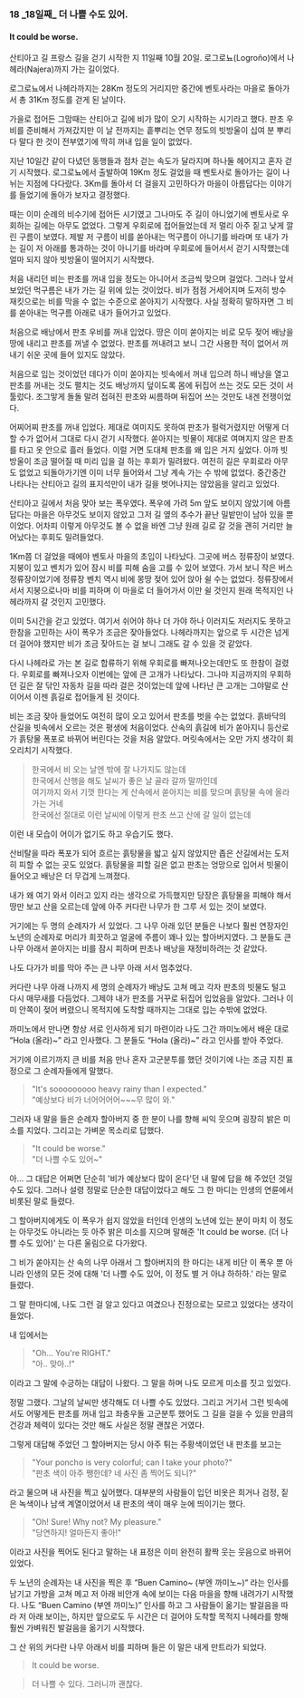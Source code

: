 ### 18 _18일째\_ 더 나쁠 수도 있어.
#### It could be worse.


산티아고 길 프랑스 길을 걷기 시작한 지 11일째 10월 20일.
로그로뇨(Logroño)에서 나헤라(Najera)까지 가는 길이었다.

로그로뇨에서 나헤라까지는 28Km 정도의 거리지만 중간에 벤토사라는 마을로 돌아가서 총 31Km 정도를 걷게 된 날이다.

가을로 접어든 그맘때는 산티아고 길에 비가 많이 오기 시작하는 시기라고 했다.
판초 우비를 준비해서 가져갔지만 이 날 전까지는 흩뿌리는 연무 정도의 빗방울이 십여 분 뿌리다 말다 한 것이 전부였기에 딱히 꺼내 입을 일이 없었다.

지난 10일간 같이 다녔던 동행들과 점차 걷는 속도가 달라지며 하나둘 헤어지고 혼자 걷기 시작했다.
로그로뇨에서 출발하여 19Km 정도 걸었을 때 벤토사로 돌아가는 길이 나뉘는 지점에 다다랐다. 3Km를 돌아서 더 걸을지 고민하다가 마을이 아름답다는 이야기를 들었기에 돌아가 보자고 결정했다.

때는 이미 순례의 비수기에 접어든 시기였고 그나마도 주 길이 아니었기에 벤토사로 우회하는 길에는 아무도 없었다.
그렇게 우회로에 접어들었는데 저 멀리 아주 짙고 낮게 깔린 구름이 보였다. 제발 저 구름이 비를 쏟아내는 먹구름이 아니기를 바라며 또 내가 가는 길이 저 아래를 통과하는 것이 아니기를 바라며 우회로에 들어서서 걷기 시작했는데 얼마 되지 않아 빗방울이 떨어지기 시작했다.

처음 내리던 비는 판초를 꺼내 입을 정도는 아니어서 조금씩 맞으며 걸었다.
그러나 앞서 보았던 먹구름은 내가 가는 길 위에 있는 것이었다. 비가 점점 거세어지며 도저히 방수 재킷으로는 비를 막을 수 없는 수준으로 쏟아지기 시작했다.
사실 정확히 말하자면 그 비를 쏟아내는 먹구름 아래로 내가 들어가고 있었다.

처음으로 배낭에서 판초 우비를 꺼내 입었다.
땅은 이미 쏟아지는 비로 모두 젖어 배낭을 땅에 내리고 판초를 꺼낼 수 없었다.
판초를 꺼내려고 보니 그간 사용한 적이 없어서 꺼내기 쉬운 곳에 들어 있지도 않았다.

처음으로 입는 것이었던 데다가 이미 쏟아지는 빗속에서 꺼내 입으려 하니 배낭을 열고 판초를 꺼내는 것도 펼치는 것도 배낭까지 덮이도록 몸에 뒤집어 쓰는 것도 모든 것이 서툴렀다.
조그맣게 돌돌 말려 접혀진 판초와 씨름하며 뒤집어 쓰는 것만도 내겐 전쟁이었다.

어찌어찌 판초를 꺼내 입었다. 제대로 여미지도 못하여 판초가 펄럭거렸지만 어떻게 더 할 수가 없어서 그대로 다시 걷기 시작했다.
쏟아지는 빗물이 제대로 여며지지 않은 판초를 타고 옷 안으로 흘러 들었다.
이럴 거면 도대체 판초를 왜 입은 거지 싶었다. 아까 빗방울이 조금 떨어질 때 미리 입을 걸 하는 후회가 밀려왔다.
여전히 길은 우회로라 아무도 없었고 되돌아가기엔 이미 너무 들어와서 그냥 계속 가는 수 밖에 없었다.
중간중간 나타나는 산티아고 길의 표지석만이 내가 길을 벗어나지는 않았음을 알리고 있었다.

산티아고 길에서 처음 맞아 보는 폭우였다.
폭우에 가려 5m 앞도 보이지 않았기에 아름답다는 마을은 아무것도 보이지 않았고 그저 길 옆의 추수가 끝난 밀밭만이 남아 있을 뿐이었다.
어차피 이렇게 아무것도 볼 수 없을 바엔 그냥 원래 길로 갈 것을 괜히 거리만 늘어났다는 후회도 밀려들었다.

1Km쯤 더 걸었을 때에야 벤토사 마을의 초입이 나타났다. 그곳에 버스 정류장이 보였다. 지붕이 있고 벤치가 있어 잠시 비를 피해 숨을 고를 수 있어 보였다.
가서 보니 작은 버스 정류장이었기에 정류장 벤치 역시 비에 몽땅 젖어 있어 앉아 쉴 수는 없었다. 정류장에서 서서 지붕으로나마 비를 피하며 이 마을로 더 들어가서 이만 쉴 것인지 원래 목적지인 나헤라까지 갈 것인지 고민했다.

이미 5시간을 걷고 있었다. 여기서 쉬어야 하나 더 가야 하나 이러지도 저러지도 못하고 한참을 고민하는 사이 폭우가 조금은 잦아들었다.
나헤라까지는 앞으로 두 시간은 넘게 더 걸어야 했지만 비가 조금 잦아드는 걸 보니 그래도 갈 수 있을 것 같았다.

다시 나헤라로 가는 본 길로 합류하기 위해 우회로를 빠져나오는데만도 또 한참이 걸렸다. 우회로를 빠져나오자 이번에는 앞에 큰 고개가 나타났다. 그나마 지금까지의 우회하던 길은 잘 닦인 자동차 길을 따라 걸은 것이었는데 앞에 나타난 큰 고개는 그야말로 산이어서 이젠 흙길로 접어들게 된 것이다.

비는 조금 잦아 들었어도 여전히 많이 오고 있어서 판초를 벗을 수는 없었다.
흙바닥의 산길을 빗속에서 오르는 것은 평생에 처음이었다.
산속의 흙길에 비가 쏟아지니 등산로가 흙탕물 폭포로 바뀌어 버린다는 것을 처음 알았다.
머릿속에서는 오만 가지 생각이 회오리치기 시작했다.

>한국에서 비 오는 날엔 밖에 잘 나가지도 않는데  
한국에서 산행을 해도 날씨가 좋은 날 골라 갈까 말까인데  
여기까지 와서 기껏 한다는 게 산속에서 쏟아지는 비를 맞으며 흙탕물 속에 올라가는 거네  
한국에선 절대로 이런 날씨에 이렇게 판초 쓰고 산에 갈 일이 없는데  

이런 내 모습이 어이가 없기도 하고 우습기도 했다.

산비탈을 따라 폭포가 되어 흐르는 흙탕물을 밟고 싶지 않았지만 좁은 산길에서는 
도저히 피할 수 없는 곳도 있었다.
흙탕물을 피할 길은 없고 판초는 엉망으로 입어서 빗물이 들어오고 배낭은 더 무겁게 느껴졌다.

내가 왜 여기 와서 이러고 있지 라는 생각으로 가득했지만 당장은 흙탕물을 피해야 해서 땅만 보고 산을 오르는데 앞에 아주 커다란 나무가 한 그루 서 있는 것이 보였다.

거기에는 두 명의 순례자가 서 있었다. 그 나무 아래 있던 분들은 나보다 훨씬 연장자인 노년의 순례자로 머리가 희끗하고 얼굴에 주름이 꽤나 있는 할아버지였다. 그 분들도 큰 나무 아래서 쏟아지는 비를 잠시 피하며 판초나 배낭을 재정비하려는 것 같았다.

나도 다가가 비를 막아 주는 큰 나무 아래 서서 멈추었다.

커다란 나무 아래 나까지 세 명의 순례자가 배낭도 고쳐 메고 각자 판초의 빗물도 털고 다시 매무새를 다듬었다.
그제야 내가 판초를 거꾸로 뒤집어 입었음을 알았다. 그러나 이미 안쪽이 젖어 버렸으니 목적지에 도착할 때까지는 그대로 입는 수밖에 없었다.

까미노에서 만나면 항상 서로 인사하게 되기 마련이라 나도 그간 까미노에서 배운 대로
“Hola (올라)~” 라고 인사했다. 그 분들도 “Hola (올라)~” 라고 인사를 받아 주었다.

거기에 이르기까지 큰 비를 처음 만나 혼자 고군분투를 했던 것이기에 나는 조금 지친 표정으로 그 순례자들에게 말했다.

> "It's sooooooooo heavy rainy than I expected."  
"예상보다 비가 너어어어어~~~무 많이 와."

그러자 내 말을 들은 순례자 할아버지 중 한 분이 나를 향해 씨익 웃으며 굉장히 밝은 미소를 지었다. 그리고는 가벼운 목소리로 답했다.

> "It could be worse."  
"더 나쁠 수도 있어~"

아… 그 대답은 어쩌면 단순히 '비가 예상보다 많이 온다'던 내 말에 답을 해 주었던 것일 수도 있다. 그러나 설령 정말로 단순한 대답이었다고 해도 그 한 마디는 인생의 연륜에서 비롯된 말로 들렸다.

그 할아버지에게도 이 폭우가 쉽지 않았을 터인데 인생의 노년에 있는 분이 마치 이 정도는 아무것도 아니라는 듯 아주 밝은 미소를 지으며 말해준 'It could be worse. (더 나쁠 수도 있어)' 는 다른 울림으로 다가왔다.

그 비가 쏟아지는 산 속의 나무 아래서 그 할아버지의 한 마디는 내게 비단 이 폭우 뿐 아니라 인생의 모든 것에 대해 '더 나쁠 수도 있어, 이 정도 별 거 아냐 하하하.' 라는 말로 들렸다.

그 말 한마디에, 나도 그런 걸 알고 있다고 여겼으나 진정으로는 모르고 있었다는 생각이 들었다.

내 입에서는

> "Oh… You're RIGHT."  
"아.. 맞아..!"

이라고 그 말에 수긍하는 대답이 나왔다. 그 말을 하며 나도 모르게 미소를 짓고 있었다.

정말 그랬다. 그날의 날씨만 생각해도 더 나쁠 수도 있었다. 그리고 거기서 그런 빗속에서도 어떻게든 판초를 꺼내 입고 좌충우돌 고군분투 했어도 그 길을 걸을 수 있을 만큼의 건강과 체력이 있다는 것만 해도 사실은 정말 괜찮은 거였다.

그렇게 대답해 주었던 그 할아버지는 당시 아주 튀는 주황색이었던 내 판초를 보고는

> "Your poncho is very colorful; can I take your photo?"  
"판초 색이 아주 쨍한데? 네 사진 좀 찍어도 되니?"

라고 물으며 내 사진을 찍고 싶어했다. 대부분의 사람들이 입던 비옷은 희거나 검정, 짙은 녹색이나 남색 계열이었어서 내 판초의 색이 매우 눈에 띄이기는 했다.

>"Oh! Sure! Why not? My pleasure."  
"당연하지! 얼마든지 좋아!"

이라고 사진을 찍어도 된다고 말하는 내 표정은 이미 완전히 활짝 웃는 웃음으로 바뀌어 있었다.

두 노년의 순례자는 내 사진을 찍은 후 “Buen Camino~ (부엔 까미노~)“ 라는 인사를 남기고 가방을 고쳐 메고 저 아래 비안개 속에 보이는 다음 마을을 향해 내려가기 시작했다.
나도 “Buen Camino (부엔 까미노)” 인사를 하고 그 사람들이 옮기는 발걸음을 따라 저 아래 보이는, 하지만 앞으로도 두 시간은 더 걸어야 도착할 목적지 나헤라를 향해 훨씬 가벼워진 발걸음을 옮기기 시작했다.

그 산 위의 커다란 나무 아래서 비를 피하며 들은 이 말은 내게 만트라가 되었다.

> It could be worse.

> 더 나쁠 수 있다. 그러니까 괜찮다.
 

